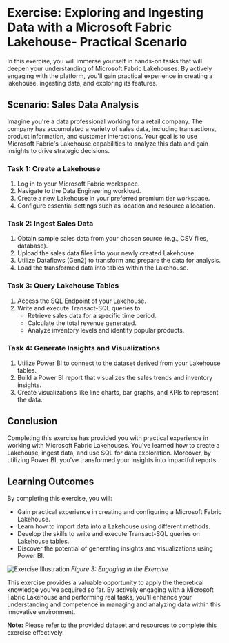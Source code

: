 # Exercise: Exploring and Ingesting Data with a Microsoft Fabric Lakehouse- Practical Scenario

In this exercise, you will immerse yourself in hands-on tasks that will deepen your understanding of Microsoft Fabric Lakehouses. By actively engaging with the platform, you'll gain practical experience in creating a lakehouse, ingesting data, and exploring its features.

## Scenario: Sales Data Analysis

Imagine you're a data professional working for a retail company. The company has accumulated a variety of sales data, including transactions, product information, and customer interactions. Your goal is to use Microsoft Fabric's Lakehouse capabilities to analyze this data and gain insights to drive strategic decisions.

### Task 1: Create a Lakehouse

1. Log in to your Microsoft Fabric workspace.
2. Navigate to the Data Engineering workload.
3. Create a new Lakehouse in your preferred premium tier workspace.
4. Configure essential settings such as location and resource allocation.

### Task 2: Ingest Sales Data

1. Obtain sample sales data from your chosen source (e.g., CSV files, database).
2. Upload the sales data files into your newly created Lakehouse.
3. Utilize Dataflows (Gen2) to transform and prepare the data for analysis.
4. Load the transformed data into tables within the Lakehouse.

### Task 3: Query Lakehouse Tables

1. Access the SQL Endpoint of your Lakehouse.
2. Write and execute Transact-SQL queries to:
   - Retrieve sales data for a specific time period.
   - Calculate the total revenue generated.
   - Analyze inventory levels and identify popular products.

### Task 4: Generate Insights and Visualizations

1. Utilize Power BI to connect to the dataset derived from your Lakehouse tables.
2. Build a Power BI report that visualizes the sales trends and inventory insights.
3. Create visualizations like line charts, bar graphs, and KPIs to represent the data.

## Conclusion

Completing this exercise has provided you with practical experience in working with Microsoft Fabric Lakehouses. You've learned how to create a Lakehouse, ingest data, and use SQL for data exploration. Moreover, by utilizing Power BI, you've transformed your insights into impactful reports.

## Learning Outcomes

By completing this exercise, you will:

- Gain practical experience in creating and configuring a Microsoft Fabric Lakehouse.
- Learn how to import data into a Lakehouse using different methods.
- Develop the skills to write and execute Transact-SQL queries on Lakehouse tables.
- Discover the potential of generating insights and visualizations using Power BI.

![Exercise Illustration](images/exercise_illustration.png)
*Figure 3: Engaging in the Exercise*

This exercise provides a valuable opportunity to apply the theoretical knowledge you've acquired so far. By actively engaging with a Microsoft Fabric Lakehouse and performing real tasks, you'll enhance your understanding and competence in managing and analyzing data within this innovative environment.

**Note:** Please refer to the provided dataset and resources to complete this exercise effectively.
